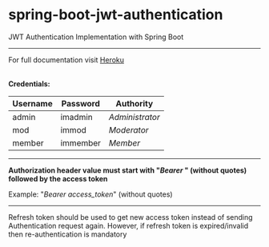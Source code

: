 # spring-boot-jwt-authentication

JWT Authentication Implementation with Spring Boot
<hr>
<p>
For full documentation visit <a href="https://spring-boot-jwt-authentication.herokuapp.com/api/swagger-ui/" target="_blank">Heroku</a>
</p>
<br>
<strong>Credentials:</strong>
<table>
<thead>
<tr>
<th>Username</th>
<th>Password</th>
<th>Authority</th>
</tr>
</thead>
<tbody>
<tr>
<td>admin</td>
<td>imadmin</td>
<td><em>Administrator</em></td>
</tr>
<tr>
<td>mod</td>
<td>immod</td>
<td><em>Moderator</em></td>
</tr>
<tr>
<td>member</td>
<td>immember</td>
<td><em>Member</em></td>
</tr>
</tbody>
</table>
<hr>
<div>
<p>
<strong>Authorization header value must start with "<em>Bearer </em>" (without quotes) followed by the access token</strong>
</p>
<p>
Example: "<em>Bearer access_token</em>" (without quotes)
</p>
</div>
<hr>
<div>
<p>Refresh token should be used to get new access token instead of sending Authentication request again. 
However, if refresh token is expired/invalid then re-authentication is mandatory</p>
</div>